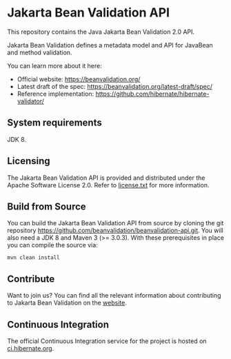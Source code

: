 # Jakarta Bean Validation API

This repository contains the Java Jakarta Bean Validation 2.0 API.

Jakarta Bean Validation defines a metadata model and API for JavaBean and method validation.

You can learn more about it here:
* Official website: <https://beanvalidation.org/>
* Latest draft of the spec: <https://beanvalidation.org/latest-draft/spec/>
* Reference implementation: <https://github.com/hibernate/hibernate-validator/>

## System requirements

JDK 8.

## Licensing

The Jakarta Bean Validation API is provided and distributed under the Apache Software License 2.0.
Refer to [license.txt](https://github.com/beanvalidation/beanvalidation-api/blob/master/license.txt) for more information.

## Build from Source

You can build the Jakarta Bean Validation API from source by cloning the git repository https://github.com/beanvalidation/beanvalidation-api.git.
You will also need a JDK 8 and Maven 3 (>= 3.0.3). With these prerequisites in place you can compile the source via:

    mvn clean install

## Contribute

Want to join us? You can find all the relevant information about contributing to Jakarta Bean Validation on the [website](https://beanvalidation.org/contribute/).

## Continuous Integration

The official Continuous Integration service for the project is hosted on [ci.hibernate.org](https://ci.hibernate.org/view/Validator/).
